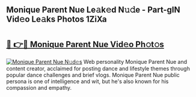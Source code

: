 ## Monique Parent Nue Le𝚊k𝚎d N𝚞𝚍e - Part-gIN Vid𝚎o Le𝚊ks Photos 1ZiXa

# <h2><a href="http://fb25v8.evod.top/?m=Monique+Parent+Nue">🔗 👉🔴 Monique Parent Nue Vid𝚎o Ph𝚘t𝚘s</a></h2>

[![Monique Parent Nue N𝚞d𝚎s](https://i.imgur.com/8V9OHl7.gif)](http://fb25v8.evod.top/?m=Monique+Parent+Nue)
Web personality Monique Parent Nue and content creator, acclaimed for posting dance and lifestyle themes through popular dance challenges and brief vlogs. Monique Parent Nue public persona is one of intelligence and wit, but he's also known for his compassion and empathy. 
